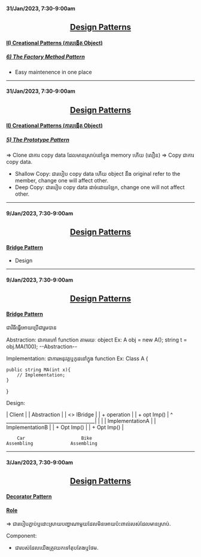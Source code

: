 #### 31/Jan/2023, 7:30-9:00am

## <center> <u> Design Patterns </u> </center>

#### <u> II) Creational Patterns (ការបង្កើត Object) </u>
##### <u> 6) The Factory Method Pattern </u>

- Easy maintenence in one place

-----------------------------

#### 31/Jan/2023, 7:30-9:00am

## <center> <u> Design Patterns </u> </center>

#### <u> II) Creational Patterns (ការបង្កើត Object) </u>
##### <u> 5) The Prototype Pattern </u>

=> Clone ជាការ copy data ដែលមានស្រាប់នៅក្នុង memory ហើយ (លឿន)
=> Copy ជាការ copy data.

* Shallow Copy: ជារបៀប copy data ហើយ object នឹង original refer to the member, change one will affect other.
* Deep Copy: ជារបៀប copy data ដាច់ដោយឡែក, change one will not affect other.

---------------------------------------

#### 9/Jan/2023, 7:30-9:00am

## <center> <u> Design Patterns </u> </center>

#### <u> Bridge Pattern </u>

* Design 

---------------------------------------

#### 9/Jan/2023, 7:30-9:00am

## <center> <u> Design Patterns </u> </center>

#### <u> Bridge Pattern </u>

ជាវិធីធ្វើអោយប្រើជារួមបាន

Abstraction: ជាការហៅ function តាមរយៈ object
Ex: A obj = new A();
    string t = obj.MA(100);
               --Abstraction--

Implementation: ជាការអនុវត្តឬកូដនៅក្នុង function 
Ex: Class A {

    public string MA(int x){
        // Implementation;
    }
}

Design:

| Client |      | Abstraction |      | <<Interface>> IBridge |
                | + operation |      | + opt Imp() |
                                             ^
        _____________________________________|
        |                       |
| ImplementationA |     | ImplementationB |
| + Opt Imp()     |     | + Opt Imp()     |

        Car                     Bike
    Assembling              Assembling

---------------------------------------

#### 3/Jan/2023, 7:30-9:00am

## <center> <u> Design Patterns </u> </center>

#### <u> Decorator Pattern </u>

#### <u> Role </u>

=> ជារបៀបភ្ជាប់ឬដោះស្រាយបញ្ហាណាមួយដែលមិនអោយប៉ះពាល់របស់ដែលមានស្រាប់.

Component:
- ជារបស់ដែលយើងត្រូវយកទៅតុបតែងឬថែម.
